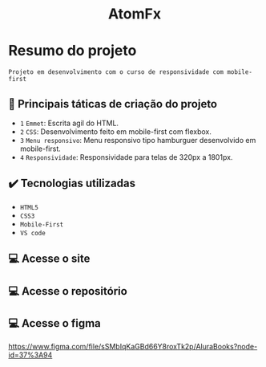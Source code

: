 <h1 align="center" font-size="bold"> AtomFx </h1>

# Resumo do projeto

<p>
  
  ``Projeto em desenvolvimento com o curso de responsividade com mobile-first``

</p>

## 🔨 Principais táticas de criação do projeto

- `1` `Emmet`: Escrita agil do HTML.
- `2` `CSS`: Desenvolvimento feito em mobile-first com flexbox.
- `3` `Menu responsivo`: Menu responsivo tipo hamburguer desenvolvido em mobile-first.
- `4` `Responsividade`: Responsividade para telas de 320px a 1801px.

## ✔️ Tecnologias utilizadas

- ``HTML5``
- ``CSS3``
- ``Mobile-First``
- ``VS code``

## 💻 Acesse o site



## 💻 Acesse o repositório



## 💻 Acesse o figma

https://www.figma.com/file/sSMbIqKaGBd66Y8roxTk2p/AluraBooks?node-id=37%3A94